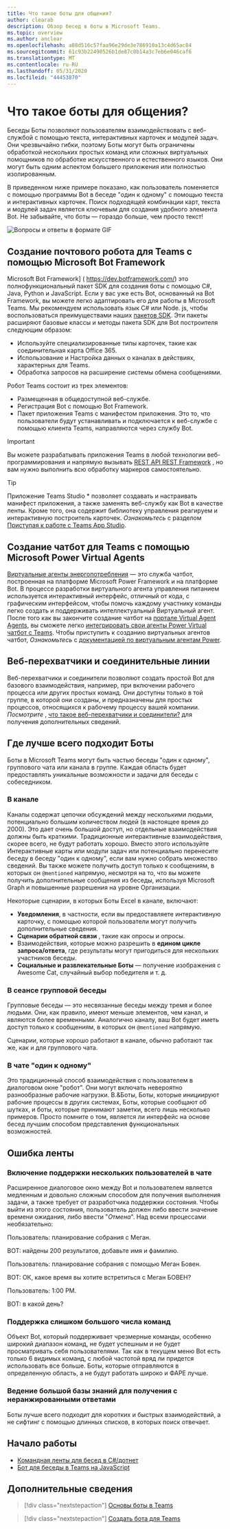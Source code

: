 ```yaml
---
title: Что такое боты для общения?
author: clearab
description: Обзор бесед в боты в Microsoft Teams.
ms.topic: overview
ms.author: anclear
ms.openlocfilehash: a88d516c57faa96e29de3e786910a13c4d65ac84
ms.sourcegitcommit: 61c93b22490526b1de87c0b14a3c7eb6e046caf6
ms.translationtype: MT
ms.contentlocale: ru-RU
ms.lasthandoff: 05/31/2020
ms.locfileid: "44453870"
---
```

# <a name="what-are-conversational-bots"></a>Что такое боты для общения?

Беседы Боты позволяют пользователям взаимодействовать с веб-службой с помощью текста, интерактивных карточек и модулей задач. Они чрезвычайно гибки, поэтому Боты могут быть ограничены обработкой нескольких простых команд или сложных виртуальных помощников по обработке искусственного и естественного языков. Они могут быть одним аспектом большего приложения или полностью изолированным.

В приведенном ниже примере показано, как пользователь поменяется с помощью программы Bot в беседе "один к одному" с помощью текста и интерактивных карточек. Поиск подходящей комбинации карт, текста и модулей задач является ключевым для создания удобного элемента Bot. Не забывайте, что боты — гораздо больше, чем просто текст!

![Вопросы и ответы в формате GIF](~/assets/images/FAQPlusEndUser.gif)

## <a name="build--a-bot-for-teams-with-the-microsoft-bot-framework"></a>Создание почтового робота для Teams с помощью Microsoft Bot Framework

Microsoft Bot Framework] ( https://dev.botframework.com/) это полнофункциональный пакет SDK для создания боты с помощью C#, Java, Python и JavaScript. Если у вас уже есть Bot, основанный на Bot Framework, вы можете легко адаптировать его для работы в Microsoft Teams. Мы рекомендуем использовать язык C# или Node. js, чтобы воспользоваться преимуществами наших [пакетов SDK](/microsoftteams/platform/#pivot=sdk-tools). Эти пакеты расширяют базовые классы и методы пакета SDK для Bot построителя следующим образом:

* Используйте специализированные типы карточек, такие как соединительная карта Office 365.
* Использование и Настройка данных о каналах в действиях, характерных для Teams.
* Обработка запросов на расширение системы обмена сообщениями.

Робот Teams состоит из трех элементов:

* Размещенная в общедоступной веб-службе.
* Регистрация Bot с помощью Bot Framework.
* Пакет приложения Teams с манифестом приложения. Это то, что пользователи будут устанавливать и подключается к веб-службе с помощью клиента Teams, направляются через службу Bot.

> [!IMPORTANT]
> Вы можете разрабатывать приложения Teams в любой технологии веб-программирования и напрямую вызывать [REST API REST Framework](/bot-framework/rest-api/bot-framework-rest-overview) , но вам нужно выполнить всю обработку маркеров самостоятельно.

> [!TIP]
> Приложение Teams Studio * позволяет создавать и настраивать манифест приложения, а также заменять веб-службу как Bot в качестве ленты. Кроме того, она содержит библиотеку управления реагируем и интерактивную построитель карточек. *Ознакомьтесь* с разделом [Приступая к работе с Teams App Studio](~/concepts/build-and-test/app-studio-overview.md).

## <a name="create-a-chatbot-for-teams-with-microsoft-power-virtual-agents"></a>Создание чатбот для Teams с помощью Microsoft Power Virtual Agents

[Виртуальные агенты энергопотребления](/power-virtual-agents/fundamentals-what-is-power-virtual-agents) — это служба чатбот, построенная на платформе Microsoft Power Framework и на платформе Bot.  В процессе разработки виртуального агента управления питанием используется интерактивный интерфейс, отличный от кода, с графическим интерфейсом, чтобы помочь каждому участнику команды легко создать и поддерживать интеллектуальный Виртуальный агент.  После того как вы закончите создание чатбот на [портале Virtual Agent Agents](https://powervirtualagents.microsoft.com), вы сможете легко [интегрировать свои агенты Power Virtual чатбот с Teams](how-to/add-power-virtual-agents-bot-to-teams.md). Чтобы приступить к созданию виртуальных агентов чатбот, *Ознакомьтесь* с [документацией по виртуальным агентам Power](https://docs.microsoft.com/power-virtual-agents/).

## <a name="webhooks-and-connectors"></a>Веб-перехватчики и соединительные линии

Веб-перехватчики и соединители позволяют создать простой Bot для базового взаимодействия, например, при включении рабочего процесса или других простых команд. Они доступны только в той группе, в которой они созданы, и предназначены для простых процессов, относящихся к рабочему процессу вашей компании. *Посмотрите* , [что такое веб-перехватчики и соединители?](~/webhooks-and-connectors/what-are-webhooks-and-connectors.md) для получения дополнительных сведений.

## <a name="where-bots-work-best"></a>Где лучше всего подходит Боты

Боты в Microsoft Teams могут быть частью беседы "один к одному", группового чата или канала в группе. Каждая область будет предоставлять уникальные возможности и задачи для беседы с собеседником.

### <a name="in-a-channel"></a>В канале

Каналы содержат цепочки обсуждений между несколькими людьми, потенциально большим количеством людей (в настоящее время до 2000). Это дает очень большой доступ, но отдельные взаимодействия должны быть краткими. Традиционные интерактивные взаимодействия, скорее всего, не будут работать хорошо. Вместо этого используйте Интерактивные карты или модули задач или потенциально перенесите беседу в беседу "один к одному", если вам нужно собрать множество сведений. Вы также можете получить доступ только к сообщениям, в которых он `@mentioned` напрямую, несмотря на то, что вы можете получить дополнительные сообщения из беседы, используя Microsoft Graph и повышенные разрешения на уровне Организации.

Некоторые сценарии, в которых Боты Excel в канале, включают:

* **Уведомления**, в частности, если вы предоставляете интерактивную карточку, с помощью которой пользователи могут получить дополнительные сведения.
* **Сценарии обратной связи** , такие как опросы и опросы.
* Взаимодействия, которые можно разрешить в **едином цикле запроса/ответа**, где результаты могут пригодиться для нескольких участников беседы.
* **Социальные и развлекательные Боты** — получение изображения с Awesome Cat, случайный выбор победителя и т. д.

### <a name="in-a-group-chat"></a>В сеансе групповой беседы

Групповые беседы — это несвязанные беседы между тремя и более людьми. Они, как правило, имеют меньше элементов, чем канал, и являются более временными. Аналогично каналу, ваш Bot будет иметь доступ только к сообщениям, в которых он `@mentioned` напрямую.

Сценарии, которые хорошо работают в канале, обычно работают так же, как и для группового чата.

### <a name="in-a-one-to-one-chat"></a>В чате "один к одному"

Это традиционный способ взаимодействия с пользователем в диалоговом окне "робот". Они могут включать невероятно разнообразные рабочие нагрузки. В.&Боты, Боты, которые инициируют рабочие процессы в других системах, Боты, которые сообщают об шутках, и боты, которые принимают заметки, всего лишь несколько примеров. Просто помните о том, является ли интерфейс на основе бесед лучшим способом представления функциональных возможностей.

## <a name="bot-fails"></a>Ошибка ленты

### <a name="having-multi-turn-experiences-in-chat"></a>Включение поддержки нескольких пользователей в чате

Расширенное диалоговое окно между Bot и пользователем является медленным и довольно сложным способом для получения выполнения задачи, а также требует от разработчика поддержки состояния. Чтобы выйти из этого состояния, пользователь должен либо ввести значение времени ожидания, либо ввести "*Отмена*". Над всеми процессами необязательно:

Пользователь: планирование собрания с Меган.

BOT: найдены 200 результатов, добавьте имя и фамилию.

Пользователь: планирование собрания с помощью Меган Бовен.

BOT: ОК, какое время вы хотите встретиться с Меган БОВЕН?

Пользователь: 1:00 PM.

BOT: в какой день?

### <a name="supporting-too-many-commands"></a>Поддержка слишком большого числа команд

Объект Bot, который поддерживает чрезмерные команды, особенно широкий диапазон команд, не будет успешным и не будет просматривать себя пользователями. Так как в текущем меню Bot есть только 6 видимых команд, с любой частотой вряд ли придется использовать все больше. Боты, которые отправляются в определенную область, а не будут работать широко и ФАРЕ лучше.

### <a name="maintaining-a-large-retrieval-knowledge-base-with-unranked-responses"></a>Ведение большой базы знаний для получения с неранжированными ответами

Боты лучше всего подходит для коротких и быстрых взаимодействий, а не сифтинг с помощью длинных списков, в которых поиск отвечает.

## <a name="get-started"></a>Начало работы

* [Командная ленты для бесед в C#/дотнет](https://github.com/microsoft/BotBuilder-Samples/tree/master/samples/csharp_dotnetcore/57.teams-conversation-bot)
* [Бот для беседы в Teams на JavaScript](https://github.com/microsoft/BotBuilder-Samples/tree/master/samples/javascript_nodejs/57.teams-conversation-bot)

## <a name="learn-more"></a>Дополнительные сведения

> [!div class="nextstepaction"]
> [Основы боты в Teams](~/bots/bot-basics.md)

> [!div class="nextstepaction"]
> [Создать бота для Teams](~/bots/how-to/create-a-bot-for-teams.md)
